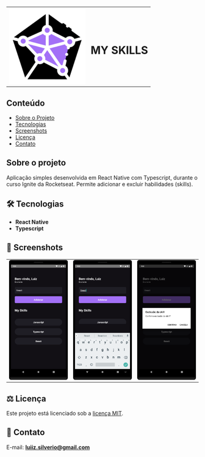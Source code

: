 <table>
  <tr>
    <td><img src="https://github.com/luiizsilverio/mySkills/blob/master/assets/logo.png" /></td>
    <td><h1>MY SKILLS</h1></td>
  </tr>
</table>

## Conteúdo
* [Sobre o Projeto](#sobre-o-projeto)
* [Tecnologias](#hammer_and_wrench-tecnologias)
* [Screenshots](#camera_flash-screenshots)
* [Licença](#balance_scale-licença)
* [Contato](#email-contato)

## Sobre o projeto
<p>Aplicação simples desenvolvida em React Native com Typescript, durante o curso Ignite da Rocketseat. Permite adicionar e excluir habilidades (skills).</p>


## :hammer_and_wrench: Tecnologias
* __React Native__
* __Typescript__

## :camera_flash: Screenshots
<table>
  <tr>
    <td><img src="https://github.com/luiizsilverio/mySkills/blob/master/assets/tela1.png" /></td>
    <td><img src="https://github.com/luiizsilverio/mySkills/blob/master/assets/tela2.png" /></td>
    <td><img src="https://github.com/luiizsilverio/mySkills/blob/master/assets/tela3.png" /></td>
  </tr>
</table>

## :balance_scale: Licença
Este projeto está licenciado sob a [licença MIT](LICENSE).

## :email: Contato

E-mail: [**luiiz.silverio@gmail.com**](mailto:luiiz.silverio@gmail.com)
